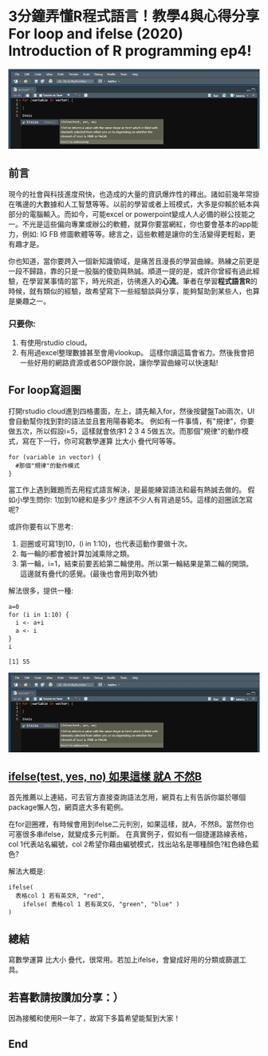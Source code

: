 # 3分鐘弄懂R程式語言！教學4與心得分享For loop and ifelse (2020) Introduction of R programming ep4!
![f1](https://github.com/HCH1/blog/blob/master/fig/r4.JPG)

## 前言
現今的社會與科技進度飛快，也造成的大量的資訊爆炸性的釋出。諸如前幾年常掛在嘴邊的大數據和人工智慧等等。以前的學習或者上班模式，大多是仰賴於紙本與部分的電腦輸入。而如今，可能excel or powerpoint變成人人必備的辦公技能之一。不光是這些偏向專業或辦公的軟體，就算你要當網紅，你也要會基本的app能力，例如: IG FB 修圖軟體等等。總言之，這些軟體是讓你的生活變得更輕鬆，更有趣才是。

你也知道，當你要跨入一個新知識領域，是痛苦且漫長的學習曲線。熟練之前更是一段不歸路，靠的只是一股腦的傻勁與熱誠。順道一提的是，或許你曾經有過此經驗，在學習某事情的當下，時光飛逝，彷彿進入的**心流**。筆者在學習**程式語言R**的時候，就有類似的經驗，故希望寫下一些經驗談與分享，能夠幫助到某些人，也算是樂趣之一。

### 只要你:
1. 有使用rstudio cloud。
1. 有用過excel整理數據甚至會用vlookup。
這樣你讀這篇會省力。然後我會把一些好用的網路資源或者SOP跟你說，讓你學習曲線可以快速點!


## For loop寫迴圈
打開rstudio cloud進到四格畫面，左上，請先輸入for，然後按鍵盤Tab兩次，UI會自動幫你找到對的語法並且套用陽春範本。
例如有一件事情，有"規律"，你要做五次，所以假設i=5，這樣就會依序1 2 3 4 5做五次。而那個"規律"的動作模式，寫在下一行，你可寫數學運算 比大小 疊代阿等等。

```
for (variable in vector) {
  #那個"規律"的動作模式
}
```

當工作上遇到難題而去用程式語言解決，是最能練習語法和最有熱誠去做的。
假如小學生問你: 1加到10總和是多少? 應該不少人有背過是55。這樣的迴圈該怎寫呢?

或許你要有以下思考: 
1. 迴圈或可寫1到10，(i in 1:10)，也代表這動作要做十次。
1. 每一輪的i都會被計算加減乘除之類。
1. 第一輪，i=1，結束前要丟給第二輪使用。所以第一輪結果是第二輪的開頭。這邊就有疊代的感覺。(最後也會用到取外號)

解法很多，提供一種:
```
a=0
for (i in 1:10) {
  i <- a+i
  a <- i
}
i
```
```
[1] 55
```

![f1](https://github.com/HCH1/blog/blob/master/fig/r4.JPG)

## [ifelse(test, yes, no) 如果這樣 就A 不然B](https://www.rdocumentation.org/packages/base/versions/3.6.2/topics/ifelse)
首先推薦以上連結，可去官方直接查詢語法怎用，網頁右上有告訴你屬於哪個package懶人包，網頁底大多有範例。

在for迴圈裡，有時候會用到ifelse二元判別，如果這樣，就A，不然B。當然你也可塞很多串ifelse，就變成多元判斷。
在真實例子，假如有一個捷運路線表格，col 1代表站名編號，col 2希望你藉由編號模式，找出站名是哪種顏色?紅色綠色藍色?

解法大概是:
```
ifelse(
  表格col 1 若有英文R, "red",
    ifelse( 表格col 1 若有英文G, "green", "blue" )
)
```

## 總結
寫數學運算 比大小 疊代，很常用。若加上ifelse，會變成好用的分類或篩選工具。


## 若喜歡請按讚加分享：）
因為接觸和使用R一年了，故寫下多篇希望能幫到大家！

## End
